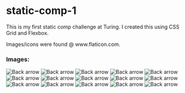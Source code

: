# static-comp-1

<p>
This is my first static comp challenge at Turing. I created this using CSS Grid and Flexbox.
</p>
<p>
Images/icons were found @ www.flaticon.com.
</p>

<h3>Images:</h3>

![Back arrow](https://github.com/cierrajw/cjw-comp-challenge-1/blob/MediaQueries/images/backarrow.svg)
![Back arrow](https://github.com/cierrajw/cjw-comp-challenge-1/blob/MediaQueries/images/battery2.svg)
![Back arrow](https://github.com/cierrajw/cjw-comp-challenge-1/blob/MediaQueries/images/blog2.svg)
![Back arrow](https://github.com/cierrajw/cjw-comp-challenge-1/blob/MediaQueries/images/contact.svg)
![Back arrow](https://github.com/cierrajw/cjw-comp-challenge-1/blob/MediaQueries/images/education.svg)
![Back arrow](https://github.com/cierrajw/cjw-comp-challenge-1/blob/MediaQueries/images/information.svg)
![Back arrow](https://github.com/cierrajw/cjw-comp-challenge-1/blob/MediaQueries/images/more3.svg)
![Back arrow](https://github.com/cierrajw/cjw-comp-challenge-1/blob/MediaQueries/images/plus-sign.svg)
![Back arrow](https://github.com/cierrajw/cjw-comp-challenge-1/blob/MediaQueries/images/portfolio.svg)
![Back arrow](https://github.com/cierrajw/cjw-comp-challenge-1/blob/MediaQueries/images/profile.svg)
![Back arrow](https://github.com/cierrajw/cjw-comp-challenge-1/blob/MediaQueries/images/resume.svg)
![Back arrow](https://github.com/cierrajw/cjw-comp-challenge-1/blob/MediaQueries/images/rightarrow.svg)
![Back arrow](https://github.com/cierrajw/cjw-comp-challenge-1/blob/MediaQueries/images/spraguelake.svg)
![Back arrow](https://github.com/cierrajw/cjw-comp-challenge-1/blob/MediaQueries/images/spraguelake2.svg)
![Back arrow](https://github.com/cierrajw/cjw-comp-challenge-1/blob/MediaQueries/images/user2.svg)
